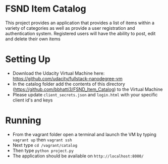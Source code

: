 # FSND Item Catalog

This project provides an application that provides a list of items within a variety of categories as well as provide a user registration and authentication system. Registered users will have the ability to post, edit and delete their own items
# Setting Up
* Download the Udacity Virtual Machine here: https://github.com/udacity/fullstack-nanodegree-vm
* In the catalog folder add the contents of this directory (https://github.com/bbhatti3/FSND_Item_Catalog) to the Virtual Machine
* Please update `client_secrets.json` and `login.html` with your specific client id's and keys

# Running
* From the vagrant folder open a terminal and launch the VM by typing `vagrant up` then `vagrant ssh`
* Next type `cd /vagrant/catalog`
* Then type `python project.py`
* The application should be available on `http://localhost:8000/`
